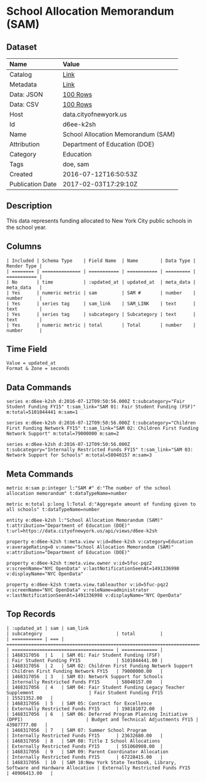 # School Allocation Memorandum (SAM)

## Dataset

| Name | Value |
| :--- | :---- |
| Catalog | [Link](https://catalog.data.gov/dataset/school-allocation-memorandum-sam-fy-2015) |
| Metadata | [Link](https://data.cityofnewyork.us/api/views/d6ee-k2sh) |
| Data: JSON | [100 Rows](https://data.cityofnewyork.us/api/views/d6ee-k2sh/rows.json?max_rows=100) |
| Data: CSV | [100 Rows](https://data.cityofnewyork.us/api/views/d6ee-k2sh/rows.csv?max_rows=100) |
| Host | data.cityofnewyork.us |
| Id | d6ee-k2sh |
| Name | School Allocation Memorandum (SAM) |
| Attribution | Department of Education (DOE) |
| Category | Education |
| Tags | doe, sam |
| Created | 2016-07-12T16:50:53Z |
| Publication Date | 2017-02-03T17:29:10Z |

## Description

This data represents funding allocated to New York City public schools in the school year.

## Columns

```ls
| Included | Schema Type    | Field Name  | Name        | Data Type | Render Type |
| ======== | ============== | =========== | =========== | ========= | =========== |
| No       | time           | :updated_at | updated_at  | meta_data | meta_data   |
| Yes      | numeric metric | sam         | SAM #       | number    | number      |
| Yes      | series tag     | sam_link    | SAM_LINK    | text      | text        |
| Yes      | series tag     | subcategory | Subcategory | text      | text        |
| Yes      | numeric metric | total       | Total       | number    | number      |
```

## Time Field

```ls
Value = updated_at
Format & Zone = seconds
```

## Data Commands

```ls
series e:d6ee-k2sh d:2016-07-12T09:50:56.000Z t:subcategory="Fair Student Funding FY15" t:sam_link="SAM 01: Fair Student Funding (FSF)" m:total=5101044441 m:sam=1

series e:d6ee-k2sh d:2016-07-12T09:50:56.000Z t:subcategory="Children First Funding Network FY15" t:sam_link="SAM 02: Children First Funding Network Support" m:total=79000000 m:sam=2

series e:d6ee-k2sh d:2016-07-12T09:50:56.000Z t:subcategory="Internally Restricted Funds FY15" t:sam_link="SAM 03: Network Support for Schools" m:total=58040157 m:sam=3
```

## Meta Commands

```ls
metric m:sam p:integer l:"SAM #" d:"The number of the school allocation memorandum" t:dataTypeName=number

metric m:total p:long l:Total d:"Aggregate amount of funding given to all schools" t:dataTypeName=number

entity e:d6ee-k2sh l:"School Allocation Memorandum (SAM)" t:attribution="Department of Education (DOE)" t:url=https://data.cityofnewyork.us/api/views/d6ee-k2sh

property e:d6ee-k2sh t:meta.view v:id=d6ee-k2sh v:category=Education v:averageRating=0 v:name="School Allocation Memorandum (SAM)" v:attribution="Department of Education (DOE)"

property e:d6ee-k2sh t:meta.view.owner v:id=5fuc-pqz2 v:screenName="NYC OpenData" v:lastNotificationSeenAt=1491336998 v:displayName="NYC OpenData"

property e:d6ee-k2sh t:meta.view.tableauthor v:id=5fuc-pqz2 v:screenName="NYC OpenData" v:roleName=administrator v:lastNotificationSeenAt=1491336998 v:displayName="NYC OpenData"
```

## Top Records

```ls
| :updated_at | sam | sam_link                                                                  | subcategory                           | total         | 
| =========== | === | ========================================================================= | ===================================== | ============= | 
| 1468317056  | 1   | SAM 01: Fair Student Funding (FSF)                                        | Fair Student Funding FY15             | 5101044441.00 | 
| 1468317056  | 2   | SAM 02: Children First Funding Network Support                            | Children First Funding Network FY15   | 79000000.00   | 
| 1468317056  | 3   | SAM 03: Network Support for Schools                                       | Internally Restricted Funds FY15      | 58040157.00   | 
| 1468317056  | 4   | SAM 04: Fair Student Funding Legacy Teacher Supplement                    | Fair Student Funding FY15             | 15521352.00   | 
| 1468317056  | 5   | SAM 05: Contract for Excellence                                           | Externally Restricted Funds FY15      | 198181072.00  | 
| 1468317056  | 6   | SAM 06: Deferred Program Planning Initiative (DPPI)                       | Budget and Technical Adjustments FY15 | 43987777.00   | 
| 1468317056  | 7   | SAM 07: Summer School Program                                             | Internally Restricted Funds FY15      | 23632680.00   | 
| 1468317056  | 8   | SAM 08: Title I School Allocations                                        | Externally Restricted Funds FY15      | 551060908.00  | 
| 1468317056  | 9   | SAM 09: Parent Coordinator Allocation                                     | Internally Restricted Funds FY15      | 67228415.00   | 
| 1468317056  | 10  | SAM 10:New York State Textbook, Library, Software and Hardware Allocation | Externally Restricted Funds FY15      | 40906413.00   | 
```